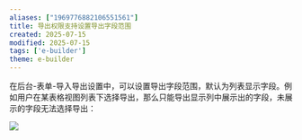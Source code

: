 ```yaml
---
aliases: ["1969776882106551561"]
title: 导出权限支持设置导出字段范围
created: 2025-07-15
modified: 2025-07-15
tags: ['e-builder']
theme: e-builder
---
```


在后台-表单-导入导出设置中，可以设置导出字段范围，默认为列表显示字段。例如用户在某表格视图列表下选择导出，那么只能导出显示列中展示出的字段，未展示的字段无法选择导出：

![](https://myhelpdoc.oss-cn-heyuan.aliyuncs.com/mdimages/bc96550d871eb6f853a1d841454e5c31.jpg)